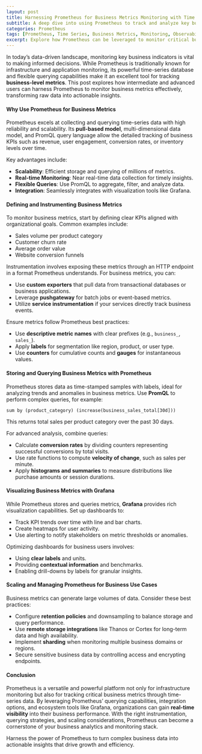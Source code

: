 ```yaml
---
layout: post
title: Harnessing Prometheus for Business Metrics Monitoring with Time Series Data
subtitle: A deep dive into using Prometheus to track and analyze key business indicators through time-series metrics
categories: Prometheus
tags: [Prometheus, Time Series, Business Metrics, Monitoring, Observability, Data Analytics, Metrics, Grafana]
excerpt: Explore how Prometheus can be leveraged to monitor critical business metrics using time-series data, enabling advanced analytics and actionable insights for business growth.
---
```

In today’s data-driven landscape, monitoring key business indicators is vital to making informed decisions. While Prometheus is traditionally known for infrastructure and application monitoring, its powerful time-series database and flexible querying capabilities make it an excellent tool for tracking **business-level metrics**. This post explores how intermediate and advanced users can harness Prometheus to monitor business metrics effectively, transforming raw data into actionable insights.

#### Why Use Prometheus for Business Metrics

Prometheus excels at collecting and querying time-series data with high reliability and scalability. Its **pull-based model**, multi-dimensional data model, and PromQL query language allow the detailed tracking of business KPIs such as revenue, user engagement, conversion rates, or inventory levels over time.

Key advantages include:

- **Scalability**: Efficient storage and querying of millions of metrics.
- **Real-time Monitoring**: Near real-time data collection for timely insights.
- **Flexible Queries**: Use PromQL to aggregate, filter, and analyze data.
- **Integration**: Seamlessly integrates with visualization tools like Grafana.

#### Defining and Instrumenting Business Metrics

To monitor business metrics, start by defining clear KPIs aligned with organizational goals. Common examples include:

- Sales volume per product category
- Customer churn rate
- Average order value
- Website conversion funnels

Instrumentation involves exposing these metrics through an HTTP endpoint in a format Prometheus understands. For business metrics, you can:

- Use **custom exporters** that pull data from transactional databases or business applications.
- Leverage **pushgateway** for batch jobs or event-based metrics.
- Utilize **service instrumentation** if your services directly track business events.

Ensure metrics follow Prometheus best practices:

- Use **descriptive metric names** with clear prefixes (e.g., `business_`, `sales_`).
- Apply **labels** for segmentation like region, product, or user type.
- Use **counters** for cumulative counts and **gauges** for instantaneous values.

#### Storing and Querying Business Metrics with Prometheus

Prometheus stores data as time-stamped samples with labels, ideal for analyzing trends and anomalies in business metrics. Use **PromQL** to perform complex queries, for example:

```promql
sum by (product_category) (increase(business_sales_total[30d]))
```

This returns total sales per product category over the past 30 days.

For advanced analysis, combine queries:

- Calculate **conversion rates** by dividing counters representing successful conversions by total visits.
- Use rate functions to compute **velocity of change**, such as sales per minute.
- Apply **histograms and summaries** to measure distributions like purchase amounts or session durations.

#### Visualizing Business Metrics with Grafana

While Prometheus stores and queries metrics, **Grafana** provides rich visualization capabilities. Set up dashboards to:

- Track KPI trends over time with line and bar charts.
- Create heatmaps for user activity.
- Use alerting to notify stakeholders on metric thresholds or anomalies.

Optimizing dashboards for business users involves:

- Using **clear labels** and units.
- Providing **contextual information** and benchmarks.
- Enabling drill-downs by labels for granular insights.

#### Scaling and Managing Prometheus for Business Use Cases

Business metrics can generate large volumes of data. Consider these best practices:

- Configure **retention policies** and downsampling to balance storage and query performance.
- Use **remote storage integrations** like Thanos or Cortex for long-term data and high availability.
- Implement **sharding** when monitoring multiple business domains or regions.
- Secure sensitive business data by controlling access and encrypting endpoints.

#### Conclusion

Prometheus is a versatile and powerful platform not only for infrastructure monitoring but also for tracking critical business metrics through time-series data. By leveraging Prometheus’ querying capabilities, integration options, and ecosystem tools like Grafana, organizations can gain **real-time visibility** into their business performance. With the right instrumentation, querying strategies, and scaling considerations, Prometheus can become a cornerstone of your business analytics and monitoring stack.

Harness the power of Prometheus to turn complex business data into actionable insights that drive growth and efficiency.
